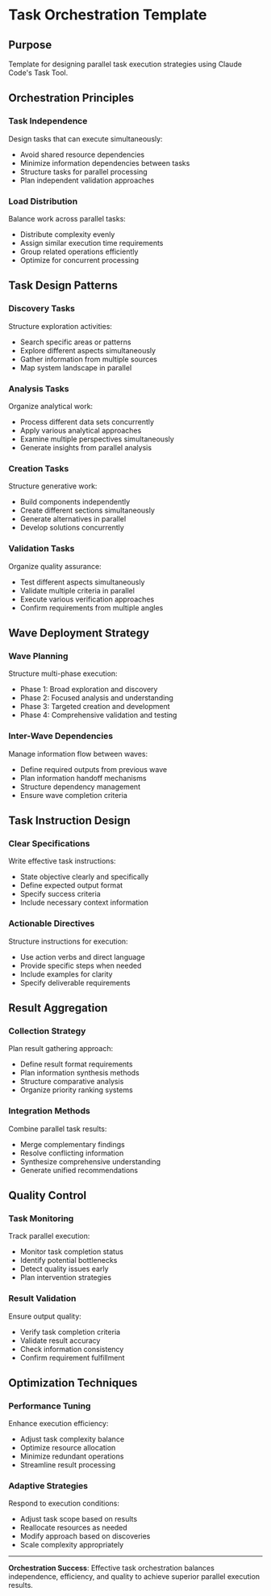 # Task Orchestration Template

## Purpose
Template for designing parallel task execution strategies using Claude Code's Task Tool.

## Orchestration Principles

### Task Independence
Design tasks that can execute simultaneously:
- Avoid shared resource dependencies
- Minimize information dependencies between tasks
- Structure tasks for parallel processing
- Plan independent validation approaches

### Load Distribution
Balance work across parallel tasks:
- Distribute complexity evenly
- Assign similar execution time requirements
- Group related operations efficiently
- Optimize for concurrent processing

## Task Design Patterns

### Discovery Tasks
Structure exploration activities:
- Search specific areas or patterns
- Explore different aspects simultaneously
- Gather information from multiple sources
- Map system landscape in parallel

### Analysis Tasks
Organize analytical work:
- Process different data sets concurrently
- Apply various analytical approaches
- Examine multiple perspectives simultaneously
- Generate insights from parallel analysis

### Creation Tasks
Structure generative work:
- Build components independently
- Create different sections simultaneously
- Generate alternatives in parallel
- Develop solutions concurrently

### Validation Tasks
Organize quality assurance:
- Test different aspects simultaneously
- Validate multiple criteria in parallel
- Execute various verification approaches
- Confirm requirements from multiple angles

## Wave Deployment Strategy

### Wave Planning
Structure multi-phase execution:
- Phase 1: Broad exploration and discovery
- Phase 2: Focused analysis and understanding
- Phase 3: Targeted creation and development
- Phase 4: Comprehensive validation and testing

### Inter-Wave Dependencies
Manage information flow between waves:
- Define required outputs from previous wave
- Plan information handoff mechanisms
- Structure dependency management
- Ensure wave completion criteria

## Task Instruction Design

### Clear Specifications
Write effective task instructions:
- State objective clearly and specifically
- Define expected output format
- Specify success criteria
- Include necessary context information

### Actionable Directives
Structure instructions for execution:
- Use action verbs and direct language
- Provide specific steps when needed
- Include examples for clarity
- Specify deliverable requirements

## Result Aggregation

### Collection Strategy
Plan result gathering approach:
- Define result format requirements
- Plan information synthesis methods
- Structure comparative analysis
- Organize priority ranking systems

### Integration Methods
Combine parallel task results:
- Merge complementary findings
- Resolve conflicting information
- Synthesize comprehensive understanding
- Generate unified recommendations

## Quality Control

### Task Monitoring
Track parallel execution:
- Monitor task completion status
- Identify potential bottlenecks
- Detect quality issues early
- Plan intervention strategies

### Result Validation
Ensure output quality:
- Verify task completion criteria
- Validate result accuracy
- Check information consistency
- Confirm requirement fulfillment

## Optimization Techniques

### Performance Tuning
Enhance execution efficiency:
- Adjust task complexity balance
- Optimize resource allocation
- Minimize redundant operations
- Streamline result processing

### Adaptive Strategies
Respond to execution conditions:
- Adjust task scope based on results
- Reallocate resources as needed
- Modify approach based on discoveries
- Scale complexity appropriately

---

**Orchestration Success**: Effective task orchestration balances independence, efficiency, and quality to achieve superior parallel execution results.